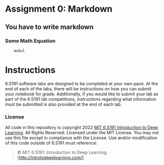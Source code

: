 # Assignment 0: Markdown
## You have to write markdown
### Some Math Equation

        mukul
        
        
# Instructions
6.S191 software labs are designed to be completed at your own pace. At the end of each
of the labs, there will be instructions on how you can submit your notebook for grade.
Additionally, if you would like to submit your lab as part of the 6.S191 lab competitions,
instructions regarding what information must be submitted is also provided at the end of
each lab.

### License
All code in this repository is copyright 2022 [MIT 6.S191 Introduction to Deep Learning](http://introtodeeplearning.com/). All
Rights Reserved.
Licensed under the MIT License. You may not use this file except in compliance with the
License. Use and/or modification of this code outside of 6.S191 must reference:
> © MIT 6.S191: Introduction to Deep Learning
> [http://introtodeeplearning.com/]
